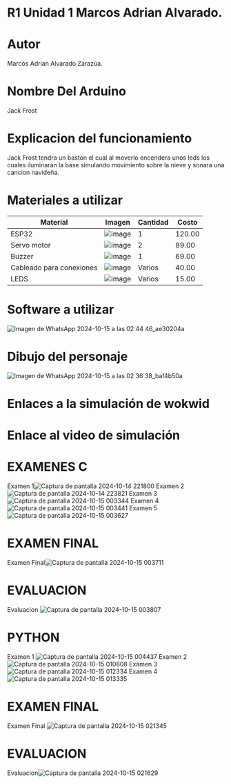 # R1 Unidad 1 Marcos Adrian Alvarado.
# Autor
Marcos Adrian Alvarado Zarazúa.

# Nombre Del Arduino
Jack Frost

# Explicacion del funcionamiento
Jack Frost tendra un baston el cual al moverlo encendera unos leds los cuales iluminaran la base simulando movimiento sobre la nieve y sonara una cancion navideña.

# Materiales a utilizar
| Material | Imagen | Cantidad | Costo |
|----------|--------|----------|-------|
| ESP32 | ![image](https://github.com/user-attachments/assets/2b37f031-5ff1-4c34-98e1-25aabbfb6934) | 1 | 120.00 |
| Servo motor | ![image](https://github.com/user-attachments/assets/51154eae-a9f1-4ad7-8bc2-523f25656d69) | 2 | 89.00 |
| Buzzer | ![image](https://github.com/user-attachments/assets/50af34a7-722c-4b56-b1db-1154577d48d8) |1| 69.00 |
| Cableado para conexiones | ![image](https://github.com/user-attachments/assets/c52b3f2d-95de-4414-9f28-09c8f7a9ab44) | Varios | 40.00 |
| LEDS | ![image](https://github.com/user-attachments/assets/04c5e2a3-711f-46e4-9e6d-d414327b4758) | Varios | 15.00 |

# Software a utilizar

![Imagen de WhatsApp 2024-10-15 a las 02 44 46_ae30204a](https://github.com/user-attachments/assets/55520c0f-5469-4321-93b5-53750e08692b)

# Dibujo del personaje

![Imagen de WhatsApp 2024-10-15 a las 02 36 38_baf4b50a](https://github.com/user-attachments/assets/d7333274-05e9-43cb-888a-1160dc2357ac)

# Enlaces a la simulación de wokwid

# Enlace al video de simulación

# EXAMENES C

Examen 1![Captura de pantalla 2024-10-14 221800](https://github.com/user-attachments/assets/45289127-366c-46c5-a765-9d8d9905988b)
Examen 2![Captura de pantalla 2024-10-14 223821](https://github.com/user-attachments/assets/01a93a79-610b-4304-be32-8d6d2d67e5c9)
Examen 3![Captura de pantalla 2024-10-15 003344](https://github.com/user-attachments/assets/7a5f8dbe-caa7-4837-b4ce-93f3263ffa33)
Examen 4![Captura de pantalla 2024-10-15 003441](https://github.com/user-attachments/assets/451774e2-f383-4cfc-87ae-18cbb2e9625f)
Examen 5![Captura de pantalla 2024-10-15 003627](https://github.com/user-attachments/assets/d1e050f6-2ee4-4529-9240-b30660158c7b)
# EXAMEN FINAL
Examen Final![Captura de pantalla 2024-10-15 003711](https://github.com/user-attachments/assets/7eeca10d-1b73-4106-bc6f-9e28471c0aef)
# EVALUACION 
Evaluacion ![Captura de pantalla 2024-10-15 003807](https://github.com/user-attachments/assets/fc11cb7e-5611-4a54-a9fb-3eddf87961dc)
# PYTHON
Examen 1 ![Captura de pantalla 2024-10-15 004437](https://github.com/user-attachments/assets/8836370c-96d8-4743-8f02-4699f1ca83ea)
Examen 2 ![Captura de pantalla 2024-10-15 010808](https://github.com/user-attachments/assets/cfec81e6-a140-4de8-a2e3-85e421e1ba69)
Examen 3 ![Captura de pantalla 2024-10-15 012334](https://github.com/user-attachments/assets/5768d29d-a488-4f1b-980b-db2d6bc139d6)
Examen 4 ![Captura de pantalla 2024-10-15 013335](https://github.com/user-attachments/assets/ce02e13c-5215-4eb6-a2da-d8698306b35f)
# EXAMEN FINAL
Examen Final ![Captura de pantalla 2024-10-15 021345](https://github.com/user-attachments/assets/212d09fa-b674-476d-83aa-5e57c7efd24f)
# EVALUACION
Evaluacion![Captura de pantalla 2024-10-15 021629](https://github.com/user-attachments/assets/87672db6-387d-4a97-a817-8f9894bcdef0)


